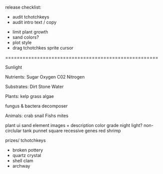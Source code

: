 release checklist:

- audit tchotchkeys
- audit intro text / copy

* limit plant growth
* sand colors?
* plot style
* drag tchotchkes sprite cursor

<!-- * selected button style -->
<!-- * gif snapshot menu -->
<!-- - slower tchotchkes -->
<!-- - supress welcome -->

=====================================================

Sunlight

Nutrients:
Sugar
Oxygen
C02
Nitrogen

Substrates:
Dirt
Stone
Water

Plants:
kelp
grass
algae

fungus & bactera
decomposer

Animals:
crab
snail
Fishs
mites

plant
ui
sand
element images + description
color grade
night light?
non-circlular tank
punnet square recessive genes red shrimp

prizes/ tchotchkeys

- broken pottery
- quartz crystal
- shell clam
- archway
